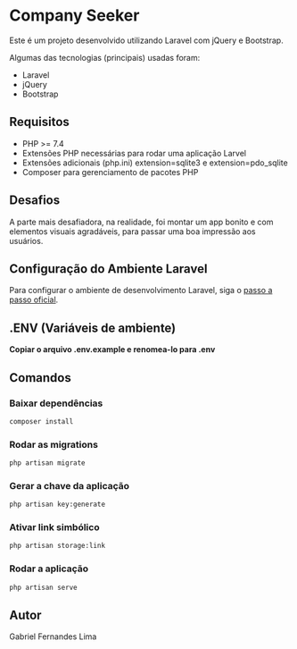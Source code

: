 # Company Seeker

Este é um projeto desenvolvido utilizando Laravel com jQuery e Bootstrap.

Algumas das tecnologias (principais) usadas foram:
 - Laravel
 - jQuery
 - Bootstrap

## Requisitos

 - PHP >= 7.4
 - Extensões PHP necessárias para rodar uma aplicação Larvel
 - Extensões adicionais (php.ini) extension=sqlite3 e extension=pdo_sqlite
 - Composer para gerenciamento de pacotes PHP

## Desafios

A parte mais desafiadora, na realidade, foi montar um app bonito e com elementos visuais agradáveis, para passar uma boa impressão aos usuários.

## Configuração do Ambiente Laravel

Para configurar o ambiente de desenvolvimento Laravel, siga o [passo a passo oficial](https://laravel.com/docs/10.x#sail-on-windows).

## .ENV (Variáveis de ambiente)

**Copiar o arquivo .env.example e renomea-lo para .env**

## Comandos

### Baixar dependências

```bash
composer install
```

### Rodar as migrations

```bash
php artisan migrate
```

### Gerar a chave da aplicação

```bash
php artisan key:generate
```

### Ativar link simbólico

```bash
php artisan storage:link
```

### Rodar a aplicação

```bash
php artisan serve
```

## Autor

Gabriel Fernandes Lima
